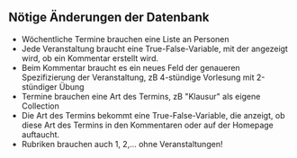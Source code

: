 ## Nötige Änderungen der Datenbank

* Wöchentliche Termine brauchen eine Liste an Personen
* Jede Veranstaltung braucht eine True-False-Variable, mit der angezeigt wird, ob ein Kommentar erstellt wird.
* Beim Kommentar braucht es ein neues Feld der genaueren Spezifizierung der Veranstaltung, zB 4-stündige Vorlesung mit 2-stündiger Übung
* Termine brauchen eine Art des Termins, zB "Klausur" als eigene Collection
* Die Art des Termins bekommt eine True-False-Variable, die anzeigt, ob diese Art des Termins in den Kommentaren oder auf der Homepage auftaucht.
* Rubriken brauchen auch 1, 2,... ohne Veranstaltungen!


